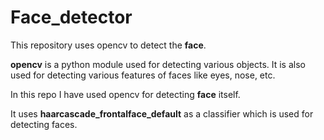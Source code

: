 # Face_detector
This repository uses opencv to detect the **face**.


**opencv** is a python module used for detecting various objects. It is also used for detecting various features of faces like eyes, nose, etc.  

In this repo I have used opencv for detecting **face** itself.  

It uses **haarcascade_frontalface_default** as a classifier which is used for detecting faces.  
